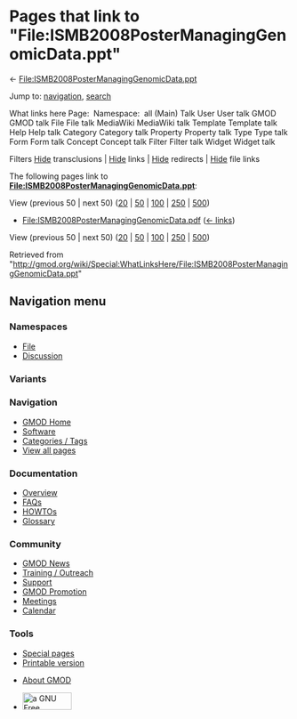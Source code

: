 <div id="mw-page-base" class="noprint">

</div>

<div id="mw-head-base" class="noprint">

</div>

<div id="content" class="mw-body" role="main">

<span id="top"></span>

<div id="mw-js-message" style="display:none;">

</div>



# <span dir="auto">Pages that link to "File:ISMB2008PosterManagingGenomicData.ppt"</span>

<div id="bodyContent">

<div id="contentSub">

←
[File:ISMB2008PosterManagingGenomicData.ppt](/wiki/File:ISMB2008PosterManagingGenomicData.ppt "File:ISMB2008PosterManagingGenomicData.ppt")

</div>

<div id="jump-to-nav" class="mw-jump">

Jump to: [navigation](#mw-navigation), [search](#p-search)

</div>

<div id="mw-content-text">

What links here Page:  Namespace:  all (Main) Talk User User talk GMOD
GMOD talk File File talk MediaWiki MediaWiki talk Template Template talk
Help Help talk Category Category talk Property Property talk Type Type
talk Form Form talk Concept Concept talk Filter Filter talk Widget
Widget talk

Filters
[Hide](/mediawiki/index.php?title=Special:WhatLinksHere/File:ISMB2008PosterManagingGenomicData.ppt&hidetrans=1 "Special:WhatLinksHere/File:ISMB2008PosterManagingGenomicData.ppt")
transclusions \|
[Hide](/mediawiki/index.php?title=Special:WhatLinksHere/File:ISMB2008PosterManagingGenomicData.ppt&hidelinks=1 "Special:WhatLinksHere/File:ISMB2008PosterManagingGenomicData.ppt")
links \|
[Hide](/mediawiki/index.php?title=Special:WhatLinksHere/File:ISMB2008PosterManagingGenomicData.ppt&hideredirs=1 "Special:WhatLinksHere/File:ISMB2008PosterManagingGenomicData.ppt")
redirects \|
[Hide](/mediawiki/index.php?title=Special:WhatLinksHere/File:ISMB2008PosterManagingGenomicData.ppt&hideimages=1 "Special:WhatLinksHere/File:ISMB2008PosterManagingGenomicData.ppt")
file links

The following pages link to
**[File:ISMB2008PosterManagingGenomicData.ppt](/wiki/File:ISMB2008PosterManagingGenomicData.ppt "File:ISMB2008PosterManagingGenomicData.ppt")**:

View (previous 50 \| next 50)
([20](/mediawiki/index.php?title=Special:WhatLinksHere/File:ISMB2008PosterManagingGenomicData.ppt&limit=20 "Special:WhatLinksHere/File:ISMB2008PosterManagingGenomicData.ppt")
\|
[50](/mediawiki/index.php?title=Special:WhatLinksHere/File:ISMB2008PosterManagingGenomicData.ppt&limit=50 "Special:WhatLinksHere/File:ISMB2008PosterManagingGenomicData.ppt")
\|
[100](/mediawiki/index.php?title=Special:WhatLinksHere/File:ISMB2008PosterManagingGenomicData.ppt&limit=100 "Special:WhatLinksHere/File:ISMB2008PosterManagingGenomicData.ppt")
\|
[250](/mediawiki/index.php?title=Special:WhatLinksHere/File:ISMB2008PosterManagingGenomicData.ppt&limit=250 "Special:WhatLinksHere/File:ISMB2008PosterManagingGenomicData.ppt")
\|
[500](/mediawiki/index.php?title=Special:WhatLinksHere/File:ISMB2008PosterManagingGenomicData.ppt&limit=500 "Special:WhatLinksHere/File:ISMB2008PosterManagingGenomicData.ppt"))

- [File:ISMB2008PosterManagingGenomicData.pdf](/wiki/File:ISMB2008PosterManagingGenomicData.pdf "File:ISMB2008PosterManagingGenomicData.pdf")
  ‎ <span class="mw-whatlinkshere-tools">([←
  links](/mediawiki/index.php?title=Special:WhatLinksHere&target=File%3AISMB2008PosterManagingGenomicData.pdf "Special:WhatLinksHere"))</span>

View (previous 50 \| next 50)
([20](/mediawiki/index.php?title=Special:WhatLinksHere/File:ISMB2008PosterManagingGenomicData.ppt&limit=20 "Special:WhatLinksHere/File:ISMB2008PosterManagingGenomicData.ppt")
\|
[50](/mediawiki/index.php?title=Special:WhatLinksHere/File:ISMB2008PosterManagingGenomicData.ppt&limit=50 "Special:WhatLinksHere/File:ISMB2008PosterManagingGenomicData.ppt")
\|
[100](/mediawiki/index.php?title=Special:WhatLinksHere/File:ISMB2008PosterManagingGenomicData.ppt&limit=100 "Special:WhatLinksHere/File:ISMB2008PosterManagingGenomicData.ppt")
\|
[250](/mediawiki/index.php?title=Special:WhatLinksHere/File:ISMB2008PosterManagingGenomicData.ppt&limit=250 "Special:WhatLinksHere/File:ISMB2008PosterManagingGenomicData.ppt")
\|
[500](/mediawiki/index.php?title=Special:WhatLinksHere/File:ISMB2008PosterManagingGenomicData.ppt&limit=500 "Special:WhatLinksHere/File:ISMB2008PosterManagingGenomicData.ppt"))

</div>

<div class="printfooter">

Retrieved from
"<http://gmod.org/wiki/Special:WhatLinksHere/File:ISMB2008PosterManagingGenomicData.ppt>"

</div>

<div id="catlinks" class="catlinks catlinks-allhidden">

</div>

<div class="visualClear">

</div>

</div>

</div>

<div id="mw-navigation">

## Navigation menu

<div id="mw-head">



<div id="left-navigation">

<div id="p-namespaces" class="vectorTabs" role="navigation"
aria-labelledby="p-namespaces-label">

### Namespaces

- <span id="ca-nstab-image"><a href="/wiki/File:ISMB2008PosterManagingGenomicData.ppt" accesskey="c"
  title="View the file page [c]">File</a></span>
- <span id="ca-talk"><a
  href="/mediawiki/index.php?title=File_talk:ISMB2008PosterManagingGenomicData.ppt&amp;action=edit&amp;redlink=1"
  accesskey="t"
  title="Discussion about the content page [t]">Discussion</a></span>

</div>

<div id="p-variants" class="vectorMenu emptyPortlet" role="navigation"
aria-labelledby="p-variants-label">

### 

### Variants[](#)

<div class="menu">

</div>

</div>

</div>

<div id="right-navigation">





</div>



</div>

</div>

</div>

<div id="mw-panel">

<div id="p-logo" role="banner">

<a href="/wiki/Main_Page"
style="background-image: url(http://gmod.org/images/GMOD-cogs.png);"
title="Visit the main page"></a>

</div>

<div id="p-Navigation" class="portal" role="navigation"
aria-labelledby="p-Navigation-label">

### Navigation

<div class="body">

- <span id="n-GMOD-Home">[GMOD Home](/wiki/Main_Page)</span>
- <span id="n-Software">[Software](/wiki/GMOD_Components)</span>
- <span id="n-Categories-.2F-Tags">[Categories /
  Tags](/wiki/Categories)</span>
- <span id="n-View-all-pages">[View all
  pages](/wiki/Special:AllPages)</span>

</div>

</div>

<div id="p-Documentation" class="portal" role="navigation"
aria-labelledby="p-Documentation-label">

### Documentation

<div class="body">

- <span id="n-Overview">[Overview](/wiki/Overview)</span>
- <span id="n-FAQs">[FAQs](/wiki/Category:FAQ)</span>
- <span id="n-HOWTOs">[HOWTOs](/wiki/Category:HOWTO)</span>
- <span id="n-Glossary">[Glossary](/wiki/Glossary)</span>

</div>

</div>

<div id="p-Community" class="portal" role="navigation"
aria-labelledby="p-Community-label">

### Community

<div class="body">

- <span id="n-GMOD-News">[GMOD News](/wiki/GMOD_News)</span>
- <span id="n-Training-.2F-Outreach">[Training /
  Outreach](/wiki/Training_and_Outreach)</span>
- <span id="n-Support">[Support](/wiki/Support)</span>
- <span id="n-GMOD-Promotion">[GMOD
  Promotion](/wiki/GMOD_Promotion)</span>
- <span id="n-Meetings">[Meetings](/wiki/Meetings)</span>
- <span id="n-Calendar">[Calendar](/wiki/Calendar)</span>

</div>

</div>

<div id="p-tb" class="portal" role="navigation"
aria-labelledby="p-tb-label">

### Tools

<div class="body">

- <span id="t-specialpages"><a href="/wiki/Special:SpecialPages" accesskey="q"
  title="A list of all special pages [q]">Special pages</a></span>
- <span id="t-print"><a
  href="/mediawiki/index.php?title=Special:WhatLinksHere/File:ISMB2008PosterManagingGenomicData.ppt&amp;printable=yes"
  rel="alternate" accesskey="p"
  title="Printable version of this page [p]">Printable version</a></span>

</div>

</div>

</div>

</div>

<div id="footer" role="contentinfo">

- <span id="footer-places-about">[About
  GMOD](/wiki/GMOD:About "GMOD:About")</span>

<!-- -->

- <span id="footer-copyrightico">[<img src="http://www.gnu.org/graphics/gfdl-logo-small.png" width="88"
  height="31" alt="a GNU Free Documentation License" />](http://www.gnu.org/licenses/fdl-1.3.html)</span>


<div style="clear:both">

</div>

</div>
